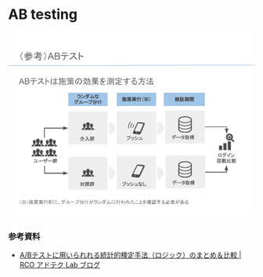 # AB testing

<img src="figure/fig01.png" width=800pt>

### 参考資料
- [A/Bテストに用いられれる統計的検定手法（ロジック）のまとめ＆比較 | RCO アドテク Lab ブログ](https://www.rco.recruit.co.jp/career/engineer/blog/ab-test-logic/)